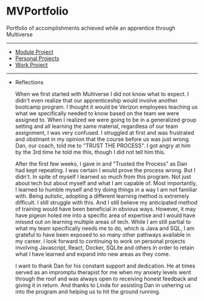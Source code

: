 # MVPortfolio
Portfolio of accomplishments achieved while an apprentice through Multiverse

---

+ [Module Project]()
+ [Personal Projects](https://github.com/CrystalMorris/MVPortfolio/tree/main/personal-projects)
+ [Work Project](https://github.com/CrystalMorris/MVPortfolio/tree/main/misc)

---

+ Reflections   


   When we first started with Multiverse I did not know what to expect. I didn't even realize that our apprenticeship would involve another bootcamp program. I thought it would be Verizon employees teaching us what we specifically needed to know based on the team we were assigned to. When I realized we were going to be in a generalized group setting and all learning the same material, regardless of our team assignment, I was very confused. I struggled at first and was frustrated and obstinant in my opinion that the course before us was just wrong. Dan, our coach, told me to "TRUST THE PROCESS". I got angry at him by the 3rd time he told me this, though I did not tell him this.

   After the first few weeks, I gave in and "Trusted the Process" as Dan had kept repeating. I was certain I would prove the process wrong. But I didn't. In spite of myself I learned so much from this program. Not just about tech but about myself and what I am capable of. Most importantly, I learned to humble myself and try doing things in a way I am not familiar with. Being autistic, adopting a different learning method is extremely difficult. I still struggle with this. And I still believe my anticipated method of training would have been beneficial in obvious ways. However, it may have pigeon holed me into a specific area of expertise and I would have missed out on learning multiple areas of tech. While I am still partial to what my team specifically needs me to do, which is Java and SQL, I am grateful to have been exposed to so many other pathways available in my career. I look forward to continuing to work on personal projects involving Javascript, React, Docker, SQLite and others in order to retain what I have learned and expand into new areas as they come. 
   
   I want to thank Dan for his constant support and dedication. He at times served as an impromptu therapist for me when my anxiety levels went through the roof and was always open to receiving honest feedback and giving it in return. And thanks to Linda for assisting Dan in ushering us into the program and helping us to hit the ground running.







